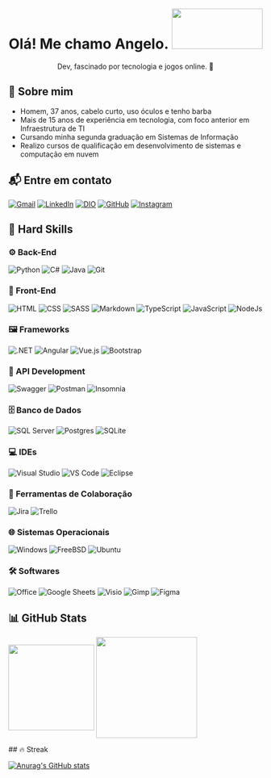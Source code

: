 <h1 align="center">
  Olá! Me chamo Angelo.
  <img src="https://media1.giphy.com/media/v1.Y2lkPTc5MGI3NjExc3FnZDh0MjdrcmEweXBuczh4MGFramlubTJvajUzYTBnZDNnN2ZmOSZlcD12MV9pbnRlcm5hbF9naWZfYnlfaWQmY3Q9cw/YRMb6dd7zprS00JdGZ/giphy.gif" width="180" height="80" />
</h1>

<p align="center">
  Dev, fascinado por tecnologia e jogos online. 🚀
</p>

## 👤 Sobre mim

- Homem, 37 anos, cabelo curto, uso óculos e tenho barba  
- Mais de 15 anos de experiência em tecnologia, com foco anterior em Infraestrutura de TI  
- Cursando minha segunda graduação em Sistemas de Informação  
- Realizo cursos de qualificação em desenvolvimento de sistemas e computação em nuvem  

## 📬 Entre em contato

<p align="left">
  <a href="mailto:fullstack.adbs@gmail.com"><img src="https://img.shields.io/badge/gmail-%23EA4335.svg?style=plastic&logo=gmail&logoColor=white" alt="Gmail" /></a>
  <a href="https://www.linkedin.com/in/angelobortolisarto/"><img src="https://img.shields.io/badge/linkedin-%230A66C2.svg?style=plastic&logo=linkedin&logoColor=white" alt="LinkedIn" /></a>
  <a href="https://www.dio.me/users/fullstack_adbs"><img src="https://img.shields.io/badge/DIO-%23181717.svg?style=plastic" alt="DIO" /></a>
  <a href="https://github.com/angelosartoneto"><img src="https://img.shields.io/badge/github-%23181717.svg?style=plastic&logo=github&logoColor=white" alt="GitHub" /></a>
  <a href="https://www.instagram.com/angelosartoneto/"><img src="https://img.shields.io/badge/instagram-%23E4405F.svg?style=plastic&logo=instagram&logoColor=white" alt="Instagram" /></a>
</p>

## 📐 Hard Skills

### ⚙️ Back-End

<p align="left">
  <img src="https://img.shields.io/badge/Python-blue.svg?style=plastic&logo=python&logoColor=yellow" alt="Python" />
  <img src="https://img.shields.io/badge/c%23-%23239120.svg?style=plastic&logo=c-sharp&logoColor=white" alt="C#" />
  <img src="https://img.shields.io/badge/java-%23ED8B00.svg?style=plastic&logo=Java&logoColor=white" alt="Java" />
   <img src="https://img.shields.io/badge/Git-%23F05033.svg?style=plastic&logo=git&logoColor=white" alt="Git" />
</p>

### 🎨 Front-End

<p align="left">
  <img src="https://img.shields.io/badge/HTML5-%23E34F26.svg?style=plastic&logo=html5&logoColor=white" alt="HTML" />
  <img src="https://img.shields.io/badge/CSS-%231572B6.svg?style=plastic&logo=css3&logoColor=white" alt="CSS" />
  <img src="https://img.shields.io/badge/SASS-hotpink.svg?style=plastic&logo=SASS&logoColor=white" alt="SASS" />
  <img src="https://img.shields.io/badge/Markdown-000000?style=plastic&logo=markdown&logoColor=white" alt="Markdown" />
  <img src="https://img.shields.io/badge/-TypeScript-informational.svg?style=plastic&logo=Typescript&logoColor=white" alt="TypeScript" />
  <img src="https://img.shields.io/badge/JavaScript-%23F7DF1E.svg?style=plastic&logo=JavaScript&logoColor=black" alt="JavaScript" />
  <img src="https://img.shields.io/badge/Node.js-6DA55F?style=plastic&logo=node.js&logoColor=white" alt="NodeJs" />
</p>

### 🖼️ Frameworks

<p align="left">
<img src="https://img.shields.io/badge/.NET-5C2D91?style=plastic&logo=.net&logoColor=white" alt=".NET" />
<img src="https://img.shields.io/badge/angular-%23DD0031.svg?style=plastic&logo=angular&logoColor=white" alt="Angular" />
<img src="https://img.shields.io/badge/Vue.js-2c3e50?logo=vue.js&style=plastic&logoColor=4FC08D" alt="Vue.js" />
<img src="https://img.shields.io/badge/bootstrap-%23563D7C.svg?style=plastic&logo=bootstrap&logoColor=white" alt="Bootstrap" />
</p>

### 🔌 API Development

<p align="left">
  <img src="https://img.shields.io/badge/-Swagger-%23Clojure?style=plastic&logo=Swagger&logoColor=white" alt="Swagger" />
  <img src="https://img.shields.io/badge/Postman-FF6C37?style=plastic&logo=postman&logoColor=white" alt="Postman" />
  <img src="https://img.shields.io/badge/Insomnia-4000BF?style=plastic&logo=insomnia&logoColor=white" alt="Insomnia" />
</p>

### 🗄️ Banco de Dados

<p align="left">
  <img src="https://custom-icon-badges.demolab.com/badge/Microsoft%20SQL%20Server-CC2927?style=plastic&logo=mssqlserver-white&logoColor=white" alt="SQL Server" />
  <img src="https://img.shields.io/badge/Postgres-%23316192.svg?style=plastic&logo=postgresql&logoColor=white" alt="Postgres" />
  <img src="https://img.shields.io/badge/SQLite-4169E1?style=plastic&logo=sqlite&logoColor=fff&style=plastic" alt="SQLite" />
</p>

### 💻 IDEs

<p align="left">
  <img src="https://custom-icon-badges.demolab.com/badge/Visual%20Studio-5C2D91.svg?style=plastic&logo=visualstudio&logoColor=white" alt="Visual Studio" />
  <img src="https://custom-icon-badges.demolab.com/badge/Visual%20Studio%20Code-0078d7.svg?style=plastic&logo=vsc&logoColor=white" alt="VS Code" />
  <img src="https://img.shields.io/badge/Eclipse-FE7A16.svg?style=plastic&logo=Eclipse&logoColor=white" alt="Eclipse" />
</p>

### 🤝 Ferramentas de Colaboração

<p align="left">
  <img src="https://img.shields.io/badge/Jira-0052CC?style=plastic&logo=jira&logoColor=fff" alt="Jira" />
  <img src="https://img.shields.io/badge/Trello-0052CC?style=plastic&logo=trello&logoColor=fff" alt="Trello" />
</p>

### 🌐 Sistemas Operacionais

<p align="left">
  <img src="https://custom-icon-badges.demolab.com/badge/Windows-0078D6?style=plastic&logo=windows11&logoColor=white" alt="Windows" />
  <img src="https://img.shields.io/badge/FreeBSD-AB2B28?style=plastic&logo=freebsd&logoColor=fff" alt="FreeBSD" />
  <img src="https://img.shields.io/badge/Ubuntu-E95420?style=plastic&logo=ubuntu&logoColor=white" alt="Ubuntu" />
</p>

### 🛠️ Softwares

<p align="left">
  <img src="https://img.shields.io/badge/Microsoft_Office-D83B01?style=plastic&logo=microsoft-office&logoColor=white" alt="Office" />
  <img src="https://img.shields.io/badge/Google%20Sheets-%2334A853.svg?style=plastic&logo=google%20sheets&logoColor=white" alt="Google Sheets" />
  <img src="https://img.shields.io/badge/Microsoft_Visio-3955A3?style=plastic&logo=microsoft-visio&logoColor=white" alt="Visio" />
  <img src="https://img.shields.io/badge/Gimp-657D8B?style=plastic&logo=gimp&logoColor=FFFFFF" alt="Gimp" />
  <img src="https://img.shields.io/badge/figma-%23F24E1E.svg?style=plastic&logo=figma&logoColor=white" alt="Figma" />
</p>

## 📊 GitHub Stats

<p>
  <img height=170 align="center" src="https://github-readme-stats.vercel.app/api?username=angelosartoneto&show_icons=true&count_private=true&locale=pt-br&theme=shadow_blue&rank_icon=github&card_width=520" />
  <img height=200 align="center" src="https://github-readme-stats.vercel.app/api/top-langs?username=angelosartoneto&layout=compact&card_width=520&theme=shadow_blue" />
</p>
## 🔥 Streak

[![Anurag's GitHub stats](https://github-streak-stats.vercel.app/api?username=angelosartoneto&theme=shadow_blue&mode=weekly)](https://github.com/angelosartoneto/github-readme-stats)
<br>


